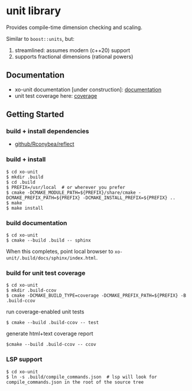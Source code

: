 # unit library

Provides compile-time dimension checking and scaling.

Similar to `boost::units`,  but:
1. streamlined: assumes modern (c++20) support
2. supports fractional dimensions (rational powers)

## Documentation

- xo-unit documentation [under construction]: [documentation](https://rconybea.github.io/web/xo-unit/html/index.html)
- unit test coverage here: [coverage](https://rconybea.github.io/web/xo-unit/ccov/html/index.html)

## Getting Started

### build + install dependencies

- [github/Rconybea/reflect](https://github.com/Rconybea/reflect)

### build + install
```
$ cd xo-unit
$ mkdir .build
$ cd .build
$ PREFIX=/usr/local  # or wherever you prefer
$ cmake -DCMAKE_MODULE_PATH=${PREFIX}/share/cmake -DCMAKE_PREFIX_PATH=${PREFIX} -DCMAKE_INSTALL_PREFIX=${PREFIX} ..
$ make
$ make install
```

### build documentation
```
$ cd xo-unit
$ cmake --build .build -- sphinx
```
When this completes,  point local browser to `xo-unit/.build/docs/sphinx/index.html`.

### build for unit test coverage
```
$ cd xo-unit
$ mkdir .build-ccov
$ cmake -DCMAKE_BUILD_TYPE=coverage -DCMAKE_PREFIX_PATH=${PREFIX} -B .build-ccov
```

run coverage-enabled unit tests
```
$ cmake --build .build-ccov -- test
```

generate html+text coverage report
```
$cmake --build .build-ccov -- ccov
```

### LSP support
```
$ cd xo-unit
$ ln -s .build/compile_commands.json  # lsp will look for compile_commands.json in the root of the source tree
```
